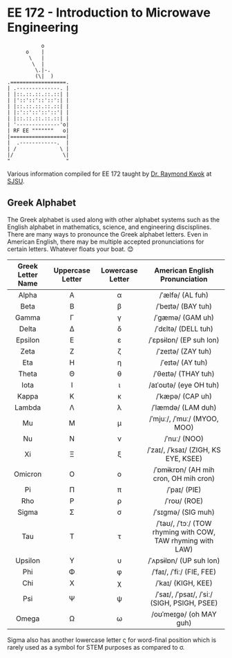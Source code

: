 # EE 172 - Introduction to Microwave Engineering

               o
          o    |
           \   |
            \  |
             \.|-.
             (\|  )
    .==================.
    | .--------------. |
    | |::.::.::.::.::| |
    | |'::'::'::'::':| |
    | |::.::.::.::.::| |
    | |:'::'::'::'::'| |
    | |::.::.::.::.::| |
    | '--------------'o|
    | RF EE """""""   o|
    |==================|
    |  .------------.  |
    | /              \ |
    |/                \|
    "                  "
    
Various information compiled for EE 172 taught by [Dr. Raymond Kwok](https://www.linkedin.com/in/ray-kwok-60bb36) at [SJSU](https://www.sjsu.edu/people/raymond.kwok/).

## Greek Alphabet

The Greek alphabet is used along with other alphabet systems such as the English alphabet in mathematics, science, and engineering discisplines. There are many ways to pronounce the Greek alphabet letters. Even in American English, there may be multiple accepted pronunciations for certain letters. Whatever floats your boat. 😊


| Greek Letter Name | Uppercase Letter | Lowercase Letter | American English Pronunciation |
| :---: | :---: | :---: | :---: |
| Alpha | Α | α | /ˈælfə/ (AL fuh) |
| Beta | Β | β | /ˈbeɪtə/ (BAY tuh) |
| Gamma | Γ | γ | /ˈɡæmə/ (GAM uh) |
| Delta | Δ | δ | /ˈdɛltə/ (DELL tuh) |
| Epsilon | Ε | ε | /ˈɛpsɨlɒn/ (EP suh lon) |
| Zeta | Ζ | ζ | /ˈzeɪtə/ (ZAY tuh) |
| Eta | Η | η | /ˈeɪtə/ (AY tuh) |
| Theta | Θ | θ | /ˈθeɪtə/ (THAY tuh) |
| Iota | Ι | ι | /aɪˈoʊtə/ (eye OH tuh) |
| Kappa | Κ | κ | /ˈkæpə/ (CAP uh) |
| Lambda | Λ | λ | /ˈlæmdə/ (LAM duh) |
| Mu | Μ | μ | /ˈmjuː/, /ˈmuː/ (MYOO, MOO) |
| Nu | Ν | ν | /ˈnuː/ (NOO) |
| Xi | Ξ | ξ | /ˈzaɪ/, /ˈksaɪ/ (ZIGH, KS EYE, KSEE) |
| Omicron | Ο | ο | /ˈɒmɨkrɒn/ (AH mih cron, OH mih cron) |
| Pi | Π | π | /ˈpaɪ/ (PIE) |
| Rho | Ρ | ρ | /ˈroʊ/ (ROE) |
| Sigma | Σ | σ | /ˈsɪɡmə/ (SIG muh) |
| Tau | Τ | τ | /ˈtaʊ/, /ˈtɔː/ (TOW rhyming with COW, TAW rhyming with LAW) |
| Upsilon | Υ | υ | /ˈʌpsɨlɒn/ (UP suh lon) |
| Phi | Φ | φ | /ˈfaɪ/, /ˈfiː/ (FIE, FEE) |
| Chi | Χ | χ | /ˈkaɪ/ (KIGH, KEE) |
| Psi | Ψ | ψ | /ˈsaɪ/, /ˈpsaɪ/, /ˈsiː/ (SIGH, PSIGH, PSEE) |
| Omega | Ω | ω | /oʊˈmeɪɡə/ (oh MAY guh) |

Sigma also has another lowercase letter ς for word-final position which is rarely used as a symbol for STEM purposes as compared to σ.
